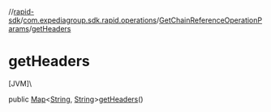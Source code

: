 //[rapid-sdk](../../../index.md)/[com.expediagroup.sdk.rapid.operations](../index.md)/[GetChainReferenceOperationParams](index.md)/[getHeaders](get-headers.md)

# getHeaders

[JVM]\

public [Map](https://docs.oracle.com/javase/8/docs/api/java/util/Map.html)&lt;[String](https://docs.oracle.com/javase/8/docs/api/java/lang/String.html), [String](https://docs.oracle.com/javase/8/docs/api/java/lang/String.html)&gt;[getHeaders](get-headers.md)()
